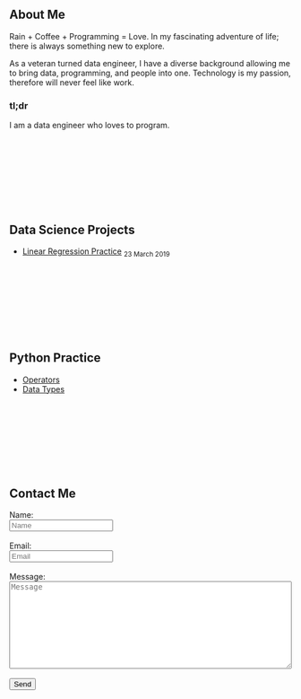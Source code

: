 ## About Me
Rain + Coffee + Programming = Love. In my fascinating adventure of life; there is always something new to explore.

As a veteran turned data engineer, I have a diverse background allowing me to bring data, programming, and people into one. Technology is my passion, therefore will never feel like work.

### tl;dr
I am a data engineer who loves to program.
<br/><br/><br/><br/><br/><br/><br/><br/><br/>

## Data Science Projects
 * [Linear Regression Practice](./linear-regression-practice) <sub>23 March 2019</sub>
<br/><br/><br/><br/><br/><br/><br/><br/><br/>

## Python Practice
 * [Operators](./python-operators)
 * [Data Types](./python-dtypes)
<br/><br/><br/><br/><br/><br/><br/><br/><br/>

## Contact Me

<script type="text/javascript">var submitted=false;</script>
<iframe name="hidden_iframe" id="hidden_iframe" style="display:none;" onload="if(submitted)  {window.location='http://davidcapella.com';}"></iframe>

<form action="https://docs.google.com/forms/d/e/1FAIpQLScfEWsu7Q6izDrX7FvOI3PnVkPyTnS1p_vhvCNSzziUknuO2A/formResponse" method="post" target="hidden_iframe" 
onsubmit="submitted=true;">
  <label>Name:</label>
  <br>
  <input name="entry.894931768" type="text" placeholder="Name" />
  <br><br>
  <label>Email:</label>
  <br>
  <input name="entry.155938160" type="email" placeholder="Email"/>
  <br><br>
  <label>Message:</label><br>
  <textarea rows="10" name="entry.801311056" placeholder="Message" style="width:100%;"></textarea>
  <br><br>
  <input type="submit" value="Send" id="submit-button"/>

</form>
